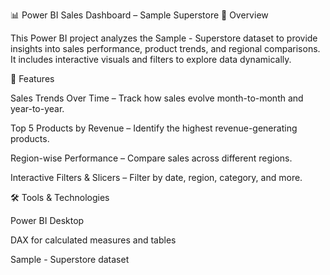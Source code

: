 📊 Power BI Sales Dashboard – Sample Superstore
📌 Overview

This Power BI project analyzes the Sample - Superstore dataset to provide insights into sales performance, product trends, and regional comparisons.
It includes interactive visuals and filters to explore data dynamically.

📂 Features

Sales Trends Over Time – Track how sales evolve month-to-month and year-to-year.

Top 5 Products by Revenue – Identify the highest revenue-generating products.

Region-wise Performance – Compare sales across different regions.

Interactive Filters & Slicers – Filter by date, region, category, and more.

🛠️ Tools & Technologies

Power BI Desktop

DAX for calculated measures and tables

Sample - Superstore dataset
